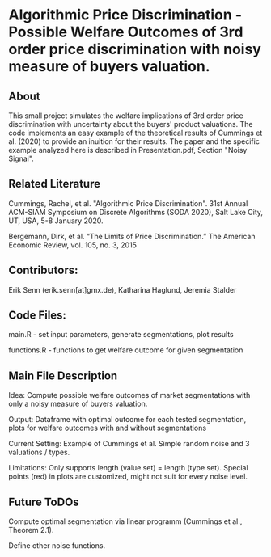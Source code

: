 # Algorithmic Price Discrimination - Possible Welfare Outcomes of 3rd order price discrimination with noisy measure of buyers valuation.
## About
This small project simulates the welfare implications of 3rd order price discrimination with uncertainty about the buyers' product valuations.
The code implements an easy example of the theoretical results of Cummings et al. (2020) to provide an inuition for their results.
The paper and the specific example analyzed here is described in Presentation.pdf, Section "Noisy Signal".

## Related Literature
Cummings, Rachel, et al. "Algorithmic Price Discrimination". 31st Annual ACM-SIAM Symposium on Discrete Algorithms (SODA 2020), Salt Lake City, UT, USA, 5-8 January 2020.

Bergemann, Dirk, et al. “The Limits of Price Discrimination.” The American Economic Review, vol. 105, no. 3, 2015

## Contributors: 
Erik Senn (erik.senn[at]gmx.de), Katharina Haglund, Jeremia Stalder

## Code Files:
main.R - set input parameters, generate segmentations, plot results

functions.R - functions to get welfare outcome for given segmentation

## Main File Description

Idea: Compute possible welfare outcomes of market segmentations with only a noisy measure of buyers valuation.
  
Output: Dataframe with optimal outcome for each tested segmentation, plots for welfare outcomes with and without segmentations
  
Current Setting: Example of Cummings et al. Simple random noise and 3 valuations / types.
  
Limitations: Only supports length (value set) = length (type set). Special points (red) in plots are customized, might not suit for every noise level.
  
## Future ToDOs
Compute optimal segmentation via linear programm (Cummings et al., Theorem 2.1).
	
Define other noise functions.
